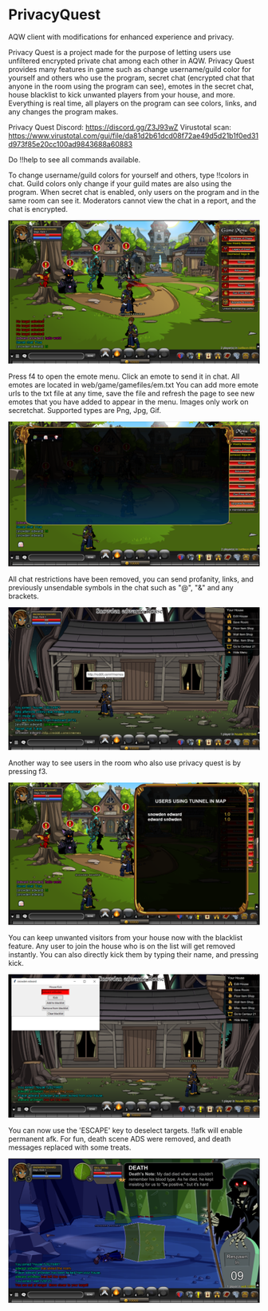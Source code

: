 # PrivacyQuest
AQW client with modifications for enhanced experience and privacy.

Privacy Quest is a project made for the purpose of letting users use unfiltered encrypted private chat among each other in AQW. Privacy Quest provides many features in game such as change username/guild color for yourself and others who use the program, secret chat (encrypted chat that anyone in the room using the program can see), emotes in the secret chat, house blacklist to kick unwanted players from your house, and more. Everything is real time, all players on the program can see colors, links, and any changes the program makes.

Privacy Quest Discord: https://discord.gg/Z3J93wZ
Virustotal scan: https://www.virustotal.com/gui/file/da81d2b61dcd08f72ae49d5d21b1f0ed31d973f85e20cc100ad9843688a60883

Do !!help to see all commands available.

To change username/guild colors for yourself and others, type !!colors in chat. Guild colors only change if your guild mates are also using the program. When secret chat is enabled, only users on the program and in the same room can see it. Moderators cannot view the chat in a report, and the chat is encrypted.

![secretchat](https://raw.githubusercontent.com/Miyah-chan/PrivacyQuest/main/images/secretchat.png)

Press f4 to open the emote menu. Click an emote to send it in chat. All emotes are located in web/game/gamefiles/em.txt You can add more emote urls to the txt file at any time, save the file and refresh the page to see new emotes that you have added to appear in the menu. Images only work on secretchat. Supported types are Png, Jpg, Gif.

![emotes](https://raw.githubusercontent.com/Miyah-chan/PrivacyQuest/main/images/emotes.png)

All chat restrictions have been removed, you can send profanity, links, and previously unsendable symbols in the chat such as "@", "&" and any brackets.

![restrictionchat](https://raw.githubusercontent.com/Miyah-chan/PrivacyQuest/main/images/chat_restrictions_removed.png)

Another way to see users in the room who also use privacy quest is by pressing f3.

![users](https://raw.githubusercontent.com/Miyah-chan/PrivacyQuest/main/images/users.png)

You can keep unwanted visitors from your house now with the blacklist feature. Any user to join the house who is on the list will get removed instantly. You can also directly kick them by typing their name, and pressing kick.

![house](https://raw.githubusercontent.com/Miyah-chan/PrivacyQuest/main/images/kicked.png)

You can now use the 'ESCAPE' key to deselect targets.
!!afk will enable permanent afk.
For fun, death scene ADS were removed, and death messages replaced with some treats.

![deathads](https://raw.githubusercontent.com/Miyah-chan/PrivacyQuest/main/images/adless.png)
